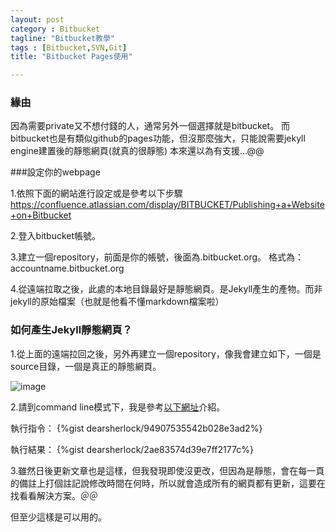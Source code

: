 ```yaml
---
layout: post
category : Bitbucket 
tagline: "Bitbucket教學"
tags : [Bitbucket,SVN,Git]
title: "Bitbucket Pages使用"

---
```


### 緣由

因為需要private又不想付錢的人，通常另外一個選擇就是bitbucket。
而bitbucket也是有類似github的pages功能，但沒那麼強大，只能說需要jekyll engine建置後的靜態網頁(就真的很靜態)
本來還以為有支援...@@

###設定你的webpage

1.依照下面的網站進行設定或是參考以下步驟
https://confluence.atlassian.com/display/BITBUCKET/Publishing+a+Website+on+Bitbucket

2.登入bitbucket帳號。

3.建立一個repository，前面是你的帳號，後面為.bitbucket.org。
格式為：accountname.bitbucket.org

4.從遠端拉取之後，此處的本地目錄最好是靜態網頁。是Jekyll產生的產物。而非jekyll的原始檔案（也就是他看不懂markdown檔案啦）

### 如何產生Jekyll靜態網頁？

1.從上面的遠端拉回之後，另外再建立一個repository，像我會建立如下，一個是source目錄，一個是真正的靜態網頁。

![image](https://farm9.staticflickr.com/8538/15520831407_bc02f9faca_o.png)

2.請到command line模式下，我是參考[以下網址](http://m00nlight.bitbucket.org/miscellaneous/2014/01/03/building-a-blog-using-jekyll-on-bitbucket.html)介紹。

執行指令：
{%gist dearsherlock/94907535542b028e3ad2%}

執行結果：
{%gist dearsherlock/2ae83574d39e7ff2177c%}


3.雖然日後更新文章也是這樣，但我發現即使沒更改，但因為是靜態，會在每一頁的備註上打個註記說修改時間在何時，所以就會造成所有的網頁都有更新，這要在找看看解決方案。＠＠

但至少這樣是可以用的。
